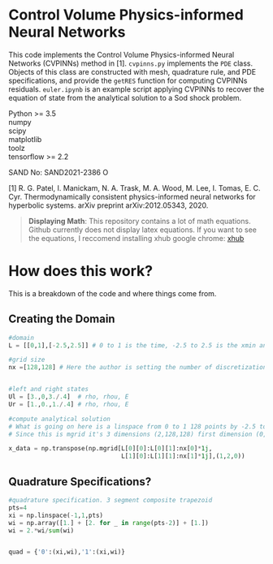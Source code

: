 # Control Volume Physics-informed Neural Networks

This code implements the Control Volume Physics-informed Neural Networks (CVPINNs) method in [1]. `cvpinns.py` implements the `PDE` class. Objects of this class are constructed with mesh, quadrature rule, and PDE specifications, and provide the `getRES` function for computing CVPINNs residuals. `euler.ipynb` is an example script applying CVPINNs to recover the equation of state from the analytical solution to a Sod shock problem.

Python >= 3.5  
numpy  
scipy  
matplotlib  
toolz  
tensorflow >= 2.2  

SAND No: SAND2021-2386 O

[1] R. G. Patel, I. Manickam, N. A. Trask, M. A. Wood, M. Lee, I. Tomas, E. C. Cyr. Thermodynamically consistent physics-informed neural networks for hyperbolic systems. arXiv preprint arXiv:2012.05343, 2020.

> **Displaying Math**: This repository contains a lot of math equations. Github currently does not display latex equations. If you want to see the equations, I reccomend installing xhub google chrome: [xhub](https://github.com/nschloe/xhub)

# How does this work? 
This is a breakdown of the code and where things come from. 

## Creating the Domain 

```python
#domain
L = [[0,1],[-2.5,2.5]] # 0 to 1 is the time, -2.5 to 2.5 is the xmin and xmax values 

#grid size
nx =[128,128] # Here the author is setting the number of discretizations in time and x


#left and right states
Ul = [3.,0,3./.4]  # rho, rhou, E
Ur = [1.,0.,1./.4] # rho, rhou, E

#compute analytical solution
# What is going on here is a linspace from 0 to 1 128 points by -2.5 to 2.5 128 points 
# Since this is mgrid it's 3 dimensions (2,128,128) first dimension (0,:,:) corresponds to the time for each of the points. second dimension (1,:,:) is the points in x. This is like a linspace nx[0]*1j = 128 which is number of steps linspace(0,1,128)

x_data = np.transpose(np.mgrid[L[0][0]:L[0][1]:nx[0]*1j,
                               L[1][0]:L[1][1]:nx[1]*1j],(1,2,0))  
```

## Quadrature Specifications? 
```python
#quadrature specification. 3 segment composite trapezoid
pts=4
xi = np.linspace(-1,1,pts)
wi = np.array([1.] + [2. for _ in range(pts-2)] + [1.])
wi = 2.*wi/sum(wi)


quad = {'0':(xi,wi),'1':(xi,wi)}
```
